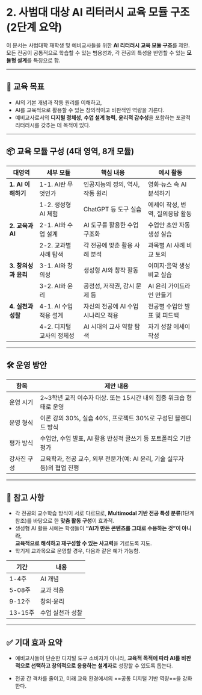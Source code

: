 # 2. 사범대 대상 AI 리터러시 교육 모듈 구조 (2단계 요약)

이 문서는 사범대학 재학생 및 예비교사들을 위한 **AI 리터러시 교육 모듈 구조**를 제안.  
모든 전공이 공통적으로 학습할 수 있는 범용성과, 각 전공의 특성을 반영할 수 있는 **모듈형 설계**를 특징으로 함.

---

## 🎯 교육 목표

- AI의 기본 개념과 작동 원리를 이해하고,  
- AI를 교육적으로 활용할 수 있는 창의적이고 비판적인 역량을 기른다.  
- 예비교사로서의 **디지털 정체성**, **수업 설계 능력**, **윤리적 감수성**을 포함하는 포괄적 리터러시를 갖추는 데 목적이 있다.

---

## 📦 교육 모듈 구성 (4대 영역, 8개 모듈)

| 대영역 | 세부 모듈 | 핵심 내용 | 예시 활동 |
|--------|-----------|-----------|------------|
| **1. AI 이해하기** | 1-1. AI란 무엇인가 | 인공지능의 정의, 역사, 작동 원리 | 영화·뉴스 속 AI 분석하기 |
|  | 1-2. 생성형 AI 체험 | ChatGPT 등 도구 실습 | 에세이 작성, 번역, 질의응답 활동 |
| **2. 교육과 AI** | 2-1. AI와 수업 설계 | AI 도구를 활용한 수업 구조화 | 수업안 초안 자동 생성 실습 |
|  | 2-2. 교과별 사례 탐색 | 각 전공에 맞춘 활용 사례 분석 | 과목별 AI 사례 비교 토의 |
| **3. 창의성과 윤리** | 3-1. AI와 창의성 | 생성형 AI와 창작 활동 | 이미지·음악 생성 비교 실습 |
|  | 3-2. AI와 윤리 | 공정성, 저작권, 감시 문제 등 | AI 윤리 가이드라인 만들기 |
| **4. 실천과 성찰** | 4-1. AI 수업 적용 설계 | 자신의 전공에 AI 수업 시나리오 적용 | 전공별 수업안 발표 및 피드백 |
|  | 4-2. 디지털 교사의 정체성 | AI 시대의 교사 역할 탐색 | 자기 성찰 에세이 작성 |

---

## 🛠 운영 방안

| 항목 | 제안 내용 |
|------|-----------|
| 운영 시기 | 2~3학년 교직 이수자 대상. 또는 15시간 내외 집중 워크숍 형태로 운영 |
| 운영 형식 | 이론 강의 30%, 실습 40%, 프로젝트 30%로 구성된 블렌디드 방식 |
| 평가 방식 | 수업안, 수업 발표, AI 활용 반성적 글쓰기 등 포트폴리오 기반 평가 |
| 강사진 구성 | 교육학과, 전공 교수, 외부 전문가(예: AI 윤리, 기술 실무자 등)의 협업 진행 |


---

## 📎 참고 사항

- 각 전공의 교수학습 방식이 서로 다르므로, **Multimodal 기반 전공 특성 분류**(1단계 참조)를 바탕으로 한 **맞춤 활동 구성**이 효과적.
- 생성형 AI 활용 시에는 학생들이 **“AI가 만든 콘텐츠를 그대로 수용하는 것”이 아니라**,  
  **교육적으로 해석하고 재구성할 수 있는 사고력**을 기르도록 지도.
- 학기제 교과목으로 운영할 경우, 다음과 같은 예가 가능함.


| 기간 | 내용 |
|------|-----------|
|1-4주| AI 개념 |
|5-08주| 교과 적용|
|9-12주| 창의·윤리|
|13-15주| 수업 실천과 성찰|

---

## ✅ 기대 효과 요약

- 예비교사들이 단순한 디지털 도구 소비자가 아니라, **교육적 목적에 따라 AI를 비판적으로 선택하고 창의적으로 응용하는 설계자**로 성장할 수 있도록 돕는다.

- 전공 간 격차를 줄이고, 미래 교육 환경에서의 ==공통 디지털 기반 역량==을 강화한다.

